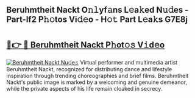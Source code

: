 ## Beruhmtheit Nackt O𝚗𝚕yf𝚊ns L𝚎a𝚔ed N𝚞𝚍es - Part-lf2 P𝚑𝚘tos Vi𝚍𝚎o - H𝚘𝚝 Part L𝚎a𝚔s G7E8j

# <h2><a href="http://kf4n9yo.oniu.top/?m=Beruhmtheit+Nackt">🔗👉 🔴 Beruhmtheit Nackt P𝚑ot𝚘𝚜 V𝚒d𝚎o</a></h2>

[![Beruhmtheit Nackt Nu𝚍e𝚜](https://i.imgur.com/0qMVB7G.gif)](http://kf4n9yo.oniu.top/?m=Beruhmtheit+Nackt)
Virtual performer and multimedia artist Beruhmtheit Nackt, recognized for distributing dance and lifestyle inspiration through trending choreographies and brief films. Beruhmtheit Nackt's public image is marked by a welcoming and genuine demeanor, while the private aspects of his life remain cloaked in secrecy.  
